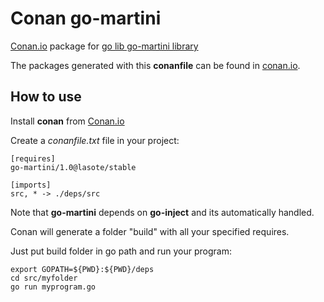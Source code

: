# Conan go-martini

[Conan.io](https://conan.io) package for [go lib go-martini library](https://github.com/go-martini/martini) 

The packages generated with this **conanfile** can be found in [conan.io](https://conan.io/source/inject/1.0/lasote/stable).

## How to use

Install **conan** from [Conan.io](https://conan.io)

Create a *conanfile.txt* file in your project:
    
	[requires]
	go-martini/1.0@lasote/stable
	
   	[imports]
	src, * -> ./deps/src 


Note that **go-martini** depends on **go-inject** and its automatically handled.

Conan will generate a folder "build" with all your specified requires.

Just put build folder in go path and run your program:

	export GOPATH=${PWD}:${PWD}/deps
	cd src/myfolder
	go run myprogram.go

